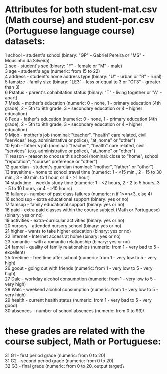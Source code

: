 # Attributes for both student-mat.csv (Math course) and student-por.csv (Portuguese language course) datasets:

1 school - student's school (binary: "GP" - Gabriel Pereira or "MS" - Mousinho da Silveira)\
2 sex - student's sex (binary: "F" - female or "M" - male)\
3 age - student's age (numeric: from 15 to 22)\
4 address - student's home address type (binary: "U" - urban or "R" - rural)\
5 famsize - family size (binary: "LE3" - less or equal to 3 or "GT3" - greater than 3)\
6 Pstatus - parent's cohabitation status (binary: "T" - living together or "A" - apart)\
7 Medu - mother's education (numeric: 0 - none,  1 - primary education (4th grade), 2 – 5th to 9th grade, 3 – secondary education or 4 – higher education)\
8 Fedu - father's education (numeric: 0 - none,  1 - primary education (4th grade), 2 – 5th to 9th grade, 3 – secondary education or 4 – higher education)\
9 Mjob - mother's job (nominal: "teacher", "health" care related, civil "services" (e.g. administrative or police), "at_home" or "other")\
10 Fjob - father's job (nominal: "teacher", "health" care related, civil "services" (e.g. administrative or police), "at_home" or "other")\
11 reason - reason to choose this school (nominal: close to "home", school "reputation", "course" preference or "other")\
12 guardian - student's guardian (nominal: "mother", "father" or "other")\
13 traveltime - home to school travel time (numeric: 1 - <15 min., 2 - 15 to 30 min., 3 - 30 min. to 1 hour, or 4 - >1 hour)\
14 studytime - weekly study time (numeric: 1 - <2 hours, 2 - 2 to 5 hours, 3 - 5 to 10 hours, or 4 - >10 hours)\
15 failures - number of past class failures (numeric: n if 1<=n<3, else 4)\
16 schoolsup - extra educational support (binary: yes or no)\
17 famsup - family educational support (binary: yes or no)\
18 paid - extra paid classes within the course subject (Math or Portuguese) (binary: yes or no)\
19 activities - extra-curricular activities (binary: yes or no)\
20 nursery - attended nursery school (binary: yes or no)\
21 higher - wants to take higher education (binary: yes or no)\
22 internet - Internet access at home (binary: yes or no)\
23 romantic - with a romantic relationship (binary: yes or no)\
24 famrel - quality of family relationships (numeric: from 1 - very bad to 5 - excellent)\
25 freetime - free time after school (numeric: from 1 - very low to 5 - very high)\
26 goout - going out with friends (numeric: from 1 - very low to 5 - very high)\
27 Dalc - workday alcohol consumption (numeric: from 1 - very low to 5 - very high)\
28 Walc - weekend alcohol consumption (numeric: from 1 - very low to 5 - very high)\
29 health - current health status (numeric: from 1 - very bad to 5 - very good)\
30 absences - number of school absences (numeric: from 0 to 93)\

# these grades are related with the course subject, Math or Portuguese:

31 G1 - first period grade (numeric: from 0 to 20)\
31 G2 - second period grade (numeric: from 0 to 20)\
32 G3 - final grade (numeric: from 0 to 20, output target)\